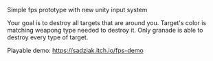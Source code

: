 Simple fps prototype with new unity input system

Your goal is to destroy all targets that are around you. Target's color is matching weapong type needed to destroy it. Only granade is able to destroy every type of target.

Playable demo:
https://sadziak.itch.io/fps-demo
